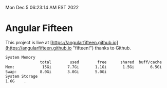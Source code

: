 Mon Dec  5 06:23:14 AM EST 2022

# Angular Fifteen


This project is live at [https://angularfifteen.github.io](https://angularfifteen.github.io "fifteen!") thanks to Github.

```bash
System Memory
               total        used        free      shared  buff/cache   available
Mem:            15Gi       7.7Gi       1.1Gi       1.5Gi       6.5Gi       5.8Gi
Swap:          8.0Gi       3.0Gi       5.0Gi
System Storage
1.6G	.
```
```bash
